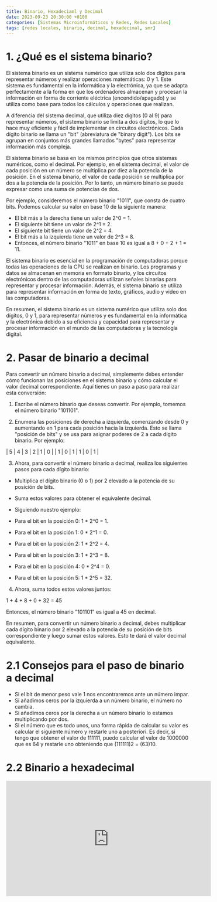 ```yaml
---
title: Binario, Hexadeciaml y Decimal
date: 2023-09-23 20:30:00 +0100
categories: [Sistemas Microinformáticos y Redes, Redes Locales]
tags: [redes locales, binario, decimal, hexadecimal, smr]
---
```


# 1. ¿Qué es el sistema binario?

El sistema binario es un sistema numérico que utiliza solo dos dígitos para representar números y realizar operaciones matemáticas: 0 y 1. Este sistema es fundamental en la informática y la electrónica, ya que se adapta perfectamente a la forma en que los ordenadores almacenan y procesan la información en forma de corriente eléctrica (encendido/apagado) y se utiliza como base para todos los cálculos y operaciones que realizan.

A diferencia del sistema decimal, que utiliza diez dígitos (0 al 9) para representar números, el sistema binario se limita a dos dígitos, lo que lo hace muy eficiente y fácil de implementar en circuitos electrónicos. Cada dígito binario se llama un "bit" (abreviatura de "binary digit"). Los bits se agrupan en conjuntos más grandes llamados "bytes" para representar información más compleja.

El sistema binario se basa en los mismos principios que otros sistemas numéricos, como el decimal. Por ejemplo, en el sistema decimal, el valor de cada posición en un número se multiplica por diez a la potencia de la posición. En el sistema binario, el valor de cada posición se multiplica por dos a la potencia de la posición. Por lo tanto, un número binario se puede expresar como una suma de potencias de dos.

Por ejemplo, consideremos el número binario "1011", que consta de cuatro bits. Podemos calcular su valor en base 10 de la siguiente manera:

- El bit más a la derecha tiene un valor de 2^0 = 1.
- El siguiente bit tiene un valor de 2^1 = 2.
- El siguiente bit tiene un valor de 2^2 = 4.
- El bit más a la izquierda tiene un valor de 2^3 = 8.
- Entonces, el número binario "1011" en base 10 es igual a 8 + 0 + 2 + 1 = 11.

El sistema binario es esencial en la programación de computadoras porque todas las operaciones de la CPU se realizan en binario. Los programas y datos se almacenan en memoria en formato binario, y los circuitos electrónicos dentro de las computadoras utilizan señales binarias para representar y procesar información. Además, el sistema binario se utiliza para representar información en forma de texto, gráficos, audio y video en las computadoras.

En resumen, el sistema binario es un sistema numérico que utiliza solo dos dígitos, 0 y 1, para representar números y es fundamental en la informática y la electrónica debido a su eficiencia y capacidad para representar y procesar información en el mundo de las computadoras y la tecnología digital.

# 2. Pasar de binario a decimal

Para convertir un número binario a decimal, simplemente debes entender cómo funcionan las posiciones en el sistema binario y cómo calcular el valor decimal correspondiente. Aquí tienes un paso a paso para realizar esta conversión:

1. Escribe el número binario que deseas convertir. Por ejemplo, tomemos el número binario "101101".

2. Enumera las posiciones de derecha a izquierda, comenzando desde 0 y aumentando en 1 para cada posición hacia la izquierda. Esto se llama "posición de bits" y se usa para asignar poderes de 2 a cada dígito binario. Por ejemplo:

| 5 | 4 | 3 | 2 | 1 | 0 |
| 1 | 0 | 1 | 1 | 0 | 1 |

3. Ahora, para convertir el número binario a decimal, realiza los siguientes pasos para cada dígito binario:
- Multiplica el dígito binario (0 o 1) por 2 elevado a la potencia de su posición de bits.
- Suma estos valores para obtener el equivalente decimal.
- Siguiendo nuestro ejemplo:

- Para el bit en la posición 0: 1 * 2^0 = 1.
- Para el bit en la posición 1: 0 * 2^1 = 0.
- Para el bit en la posición 2: 1 * 2^2 = 4.
- Para el bit en la posición 3: 1 * 2^3 = 8.
- Para el bit en la posición 4: 0 * 2^4 = 0.
- Para el bit en la posición 5: 1 * 2^5 = 32.

4. Ahora, suma todos estos valores juntos:

1 + 4 + 8 + 0 + 32 = 45

Entonces, el número binario "101101" es igual a 45 en decimal.

En resumen, para convertir un número binario a decimal, debes multiplicar cada dígito binario por 2 elevado a la potencia de su posición de bits correspondiente y luego sumar estos valores. Esto te dará el valor decimal equivalente.

# 2.1 Consejos para el paso de binario a decimal
- Si el bit de menor peso vale 1 nos encontraremos ante un número impar.
- Si añadimos ceros por la izquierda a un número binario, el número no cambia.
- Si añadimos ceros por la derecha a un número binario lo estamos multiplicando por dos.
- Si el número que es todo unos, una forma rápida de calcular su valor es calcular el siguiente número y restarle uno a posteriori. Es decir, si tengo que obtener el valor de 111111, puedo calcular el valor de 1000000 que es 64 y restarle uno obteniendo que (111111)2 = (63)10.

# 2.2 Binario a hexadecimal
<iframe width="560" height="315" src="https://www.youtube-nocookie.com/embed/IQpDcrMrlsE?si=i8YMvAW32Mn1d1nz" title="YouTube video player" frameborder="0" allow="accelerometer; autoplay; clipboard-write; encrypted-media; gyroscope; picture-in-picture; web-share" allowfullscreen></iframe>